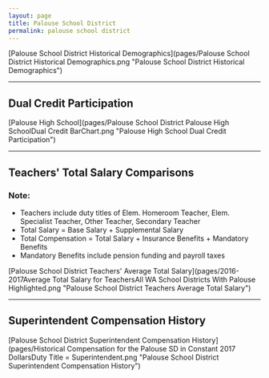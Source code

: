 ```yaml
---
layout: page
title: Palouse School District
permalink: palouse school district
---
```



[Palouse School District Historical Demographics](pages/Palouse School District Historical Demographics.png "Palouse School District Historical Demographics")

___

## Dual Credit Participation

[Palouse High School](pages/Palouse School District Palouse High SchoolDual Credit BarChart.png "Palouse High School Dual Credit Participation")


___

## Teachers' Total Salary Comparisons
### Note:
- Teachers include duty titles of Elem. Homeroom Teacher, Elem. Specialist Teacher, Other Teacher, Secondary Teacher
- Total Salary = Base Salary + Supplemental Salary
- Total Compensation = Total Salary + Insurance Benefits + Mandatory Benefits
- Mandatory Benefits include pension funding and payroll taxes

[Palouse School District Teachers' Average Total Salary](pages/2016-2017Average Total Salary for TeachersAll WA School Districts With Palouse Highlighted.png "Palouse School District Teachers Average Total Salary")


___

## Superintendent Compensation History

[Palouse School District Superintendent Compensation History](pages/Historical Compensation for the Palouse SD in Constant 2017 DollarsDuty Title = Superintendent.png "Palouse School District Superintendent Compensation History")

